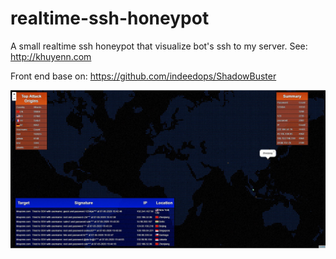 # realtime-ssh-honeypot
A small realtime ssh honeypot that visualize bot's ssh to my server.
See: http://khuyenn.com

Front end base on:
https://github.com/indeedops/ShadowBuster

![image](image.JPG)
